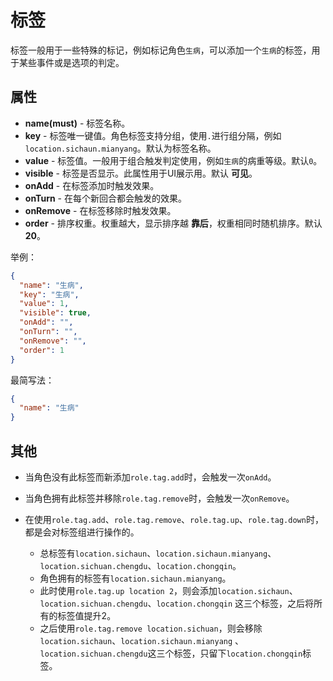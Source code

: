 # 标签

标签一般用于一些特殊的标记，例如标记角色`生病`，可以添加一个`生病`的标签，用于某些事件或是选项的判定。

## 属性

- __name(must)__ - 标签名称。
- __key__ - 标签唯一键值。角色标签支持分组，使用`.`进行组分隔，例如`location.sichaun.mianyang`。默认为标签名称。
- __value__ - 标签值。一般用于组合触发判定使用，例如`生病`的病重等级。默认`0`。
- __visible__ - 标签是否显示。此属性用于UI展示用。默认 __可见__。
- __onAdd__ - 在标签添加时触发效果。
- __onTurn__ - 在每个新回合都会触发的效果。
- __onRemove__ - 在标签移除时触发效果。
- __order__ - 排序权重。权重越大，显示排序越 __靠后__，权重相同时随机排序。默认 __20__。

举例：

```json
{
  "name": "生病",
  "key": "生病",
  "value": 1,
  "visible": true,
  "onAdd": "",
  "onTurn": "",
  "onRemove": "",
  "order": 1
}
```

最简写法：

```json
{
  "name": "生病"
}
```

## 其他

- 当角色没有此标签而新添加`role.tag.add`时，会触发一次`onAdd`。
- 当角色拥有此标签并移除`role.tag.remove`时，会触发一次`onRemove`。
- 在使用`role.tag.add`、`role.tag.remove`、`role.tag.up`、`role.tag.down`时，都是会对标签组进行操作的。

    - 总标签有`location.sichaun`、`location.sichaun.mianyang`、`location.sichuan.chengdu`、`location.chongqin`。
    - 角色拥有的标签有`location.sichaun.mianyang`。
    - 此时使用`role.tag.up location 2`，则会添加`location.sichaun`、`location.sichuan.chengdu`、`location.chongqin`
      这三个标签，之后将所有的标签值提升2。
    - 之后使用`role.tag.remove location.sichuan`，则会移除`location.sichaun`、`location.sichaun.mianyang`
      、`location.sichuan.chengdu`这三个标签，只留下`location.chongqin`标签。

